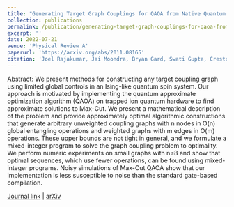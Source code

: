 ```yaml
---
title: "Generating Target Graph Couplings for QAOA from Native Quantum Hardware Couplings"
collection: publications
permalink: /publication/generating-target-graph-couplings-for-qaoa-from-native-quantum-hardware-couplings
excerpt: ''
date: 2022-07-21
venue: 'Physical Review A'
paperurl: 'https://arxiv.org/abs/2011.08165'
citation: 'Joel Rajakumar, Jai Moondra, Bryan Gard, Swati Gupta, Creston D. Herold. (2022). &quot;Generating Target Graph Couplings for QAOA from Native Quantum Hardware Couplings.&quot; <i>Physical Review A</i>.'
---
```

Abstract: We present methods for constructing any target coupling graph using limited global controls in an Ising-like quantum spin system. Our approach is motivated by implementing the quantum approximate optimization algorithm (QAOA) on trapped ion quantum hardware to find approximate solutions to Max-Cut. We present a mathematical description of the problem and provide approximately optimal algorithmic constructions that generate arbitrary unweighted coupling graphs with n nodes in O(n) global entangling operations and weighted graphs with m edges in O(m) operations. These upper bounds are not tight in general, and we formulate a mixed-integer program to solve the graph coupling problem to optimality. We perform numeric experiments on small graphs with n≤8 and show that optimal sequences, which use fewer operations, can be found using mixed-integer programs. Noisy simulations of Max-Cut QAOA show that our implementation is less susceptible to noise than the standard gate-based compilation.

[Journal link](https://journals.aps.org/pra/accepted/73070Nd5L0115d1069351877aa84261a48288c856) |
[arXiv](https://arxiv.org/abs/2011.08165)

